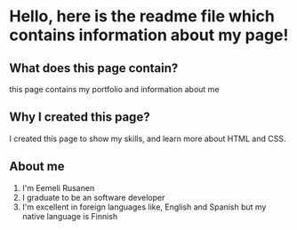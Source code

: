 # Hello, here is the readme file which contains information about my page!
## What does this page contain?
this page contains my portfolio and information about me
## Why I created this page?
I created this page to show my skills, and learn more about HTML and CSS.
## About me
1. I'm Eemeli Rusanen
2. I graduate to be an software developer
3. I'm excellent in  foreign languages like, English and Spanish but my native language is Finnish

